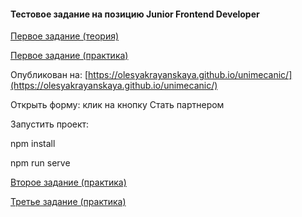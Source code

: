 #### Тестовое задание на позицию Junior Frontend Developer

[Первое задание (теория)](https://github.com/olesyakrayanskaya/unimecanic/blob/master/theory/theory-1.txt)

[Первое задание (практика)](https://github.com/olesyakrayanskaya/unimecanic/tree/master/practice/practice-1)

Опубликован на: [https://olesyakrayanskaya.github.io/unimecanic/](https://olesyakrayanskaya.github.io/unimecanic/)

Открыть форму: клик на кнопку Стать партнером

Запустить проект:

npm install

npm run serve

[Второе задание (практика)](https://github.com/olesyakrayanskaya/unimecanic/tree/master/practice/practice-2)

[Третье задание (практика)](https://github.com/olesyakrayanskaya/unimecanic/tree/master/practice/practice-3)




